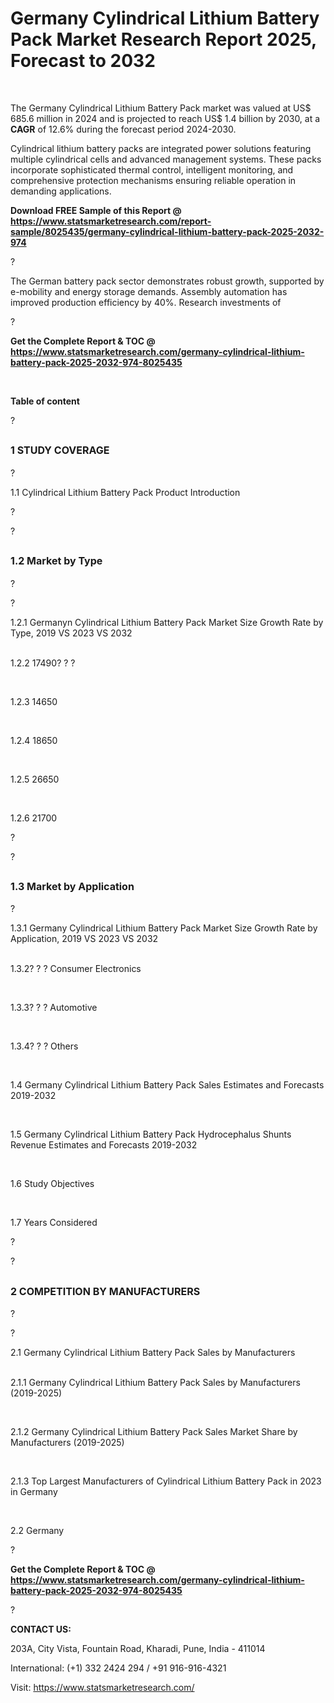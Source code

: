 <h1>Germany Cylindrical Lithium Battery Pack Market Research Report 2025, Forecast to 2032</h1><br/><p>The Germany Cylindrical Lithium Battery Pack market was valued at US$ 685.6 million in 2024 and is projected to reach US$ 1.4 billion by 2030, at a <strong>CAGR</strong> of 12.6% during the forecast period 2024-2030.</p>
 
 
 
 <p>Cylindrical lithium battery packs are integrated power solutions featuring multiple cylindrical cells and advanced management systems. These packs incorporate sophisticated thermal control, intelligent monitoring, and comprehensive protection mechanisms ensuring reliable operation in demanding applications.</p>
 
 
 
 <div><b>Download FREE Sample of this Report @ <a href="https://www.statsmarketresearch.com/download-free-sample/8025435/germany-cylindrical-lithium-battery-pack-2025-2032-974">https://www.statsmarketresearch.com/report-sample/8025435/germany-cylindrical-lithium-battery-pack-2025-2032-974</a></b></div>
 
 
 
 <p>? </p>
 
 
 
 <p>The German battery pack sector demonstrates robust growth, supported by e-mobility and energy storage demands. Assembly automation has improved production efficiency by 40%. Research investments of</p>
 
 
 
 <p>? </p>
 
 
 
 <div><b>Get the Complete Report & TOC @ <a href="https://www.statsmarketresearch.com/germany-cylindrical-lithium-battery-pack-2025-2032-974-8025435">https://www.statsmarketresearch.com/germany-cylindrical-lithium-battery-pack-2025-2032-974-8025435</a></b></div>
 
 
 
 <p><br />
 
 <b>Table of content</b></p>
 
 
 
 <p>? </p>
 
 
 
 <h2><span style="font-size:16px"><strong>1 STUDY COVERAGE</strong></span></h2>
 
 
 
 <p>? </p>
 
 
 
 <p>1.1 Cylindrical Lithium Battery Pack Product Introduction</p>
 
 
 
 <p>? </p>
 
 
 
 <p>? </p>
 
 
 
 <h2><span style="font-size:16px"><strong>1.2 Market by Type</strong></span></h2>
 
 
 
 <p>? </p>
 
 
 
 <p>? </p>
 
 
 
 <p>1.2.1 Germanyn Cylindrical Lithium Battery Pack Market Size Growth Rate by Type, 2019 VS 2023 VS 2032<br />
 
 <br />
 
 1.2.2 17490? ? ? <br />
 
 <br />
 
 1.2.3 14650<br />
 
 <br />
 
 1.2.4 18650<br />
 
 <br />
 
 1.2.5 26650<br />
 
 <br />
 
 1.2.6 21700<br />
 
 ? </p>
 
 
 
 <p>? </p>
 
 
 
 <h2><span style="font-size:16px"><strong>1.3 Market by Application</strong></span></h2>
 
 
 
 <p>? </p>
 
 
 
 <p>1.3.1 Germany Cylindrical Lithium Battery Pack Market Size Growth Rate by Application, 2019 VS 2023 VS 2032<br />
 
 <br />
 
 1.3.2? ? ? Consumer Electronics<br />
 
 <br />
 
 1.3.3? ? ? Automotive<br />
 
 <br />
 
 1.3.4? ? ? Others<br />
 
 <br />
 
 1.4 Germany Cylindrical Lithium Battery Pack Sales Estimates and Forecasts 2019-2032<br />
 
 <br />
 
 1.5 Germany Cylindrical Lithium Battery Pack Hydrocephalus Shunts Revenue Estimates and Forecasts 2019-2032<br />
 
 <br />
 
 1.6 Study Objectives<br />
 
 <br />
 
 1.7 Years Considered</p>
 
 
 
 <p>? </p>
 
 
 
 <p>? </p>
 
 
 
 <h2><span style="font-size:16px"><strong>2 COMPETITION BY MANUFACTURERS</strong></span></h2>
 
 
 
 <p>? </p>
 
 
 
 <p>? </p>
 
 
 
 <p>2.1 Germany Cylindrical Lithium Battery Pack Sales by Manufacturers<br />
 
 <br />
 
 2.1.1 Germany Cylindrical Lithium Battery Pack Sales by Manufacturers (2019-2025)<br />
 
 <br />
 
 2.1.2 Germany Cylindrical Lithium Battery Pack Sales Market Share by Manufacturers (2019-2025)<br />
 
 <br />
 
 2.1.3 Top Largest Manufacturers of Cylindrical Lithium Battery Pack in 2023 in Germany<br />
 
 <br />
 
 2.2 Germany</p>
 
 
 
 <p>? </p>
 
 
 
 <div><b>Get the Complete Report & TOC @ <a href="https://www.statsmarketresearch.com/germany-cylindrical-lithium-battery-pack-2025-2032-974-8025435">https://www.statsmarketresearch.com/germany-cylindrical-lithium-battery-pack-2025-2032-974-8025435</a></b></div>
 
 
 
 <p>? </p>
 
 
 
 <p><b>CONTACT US:</b><br />
 
 203A, City Vista, Fountain Road, Kharadi, Pune, India - 411014<br />
 
 International: (+1) 332 2424 294 / +91 916-916-4321<br />
 
 Visit: <a href="https://www.statsmarketresearch.com/">https://www.statsmarketresearch.com/</a></p>